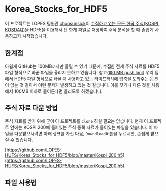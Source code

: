 # Korea_Stocks_for_HDF5

이 프로젝트는 LOPES 팀원인 [choosunsick](https://github.com/choosunsick)이 [수집하고 있는 모든 한국 주식(KOSPI, KOSDAQ)](https://github.com/choosunsick/Korea_Stocks)을 HDF5을 이용해서 단 한개 파일로 저장하여 주식 분석을 할 때 손쉽게 사용하고자 시작했습니다.

## 한계점

아쉽게 GitHub는 100MB까지만 올릴 수 있기 때문에, 수집한 전제 주식 자료를 HDF5 파일 형식으로 바꾼 파일을 올리지 못하고 있습니다. 참고:[100 MB push limit](https://help.github.com/en/articles/conditions-for-large-files) 우리 팀에서 HDF5 파일 형식으로 바꿀 때 사용하고 있는 라이프러리에 압축을 도와주는 옵션이 없는 것 같아서 이런 문제가 발생하고 있는 것 같습니다. 이를 찾거나 다른 것을 사용해서 100MB 이하로 줄어든다면 올리도록 하겠습니다.

## 주식 자료 다운 방법

주식 자료를 받기 위해 굳이 이 프로젝트를 `clone` 하실 필요는 없습니다. 현재 이 프로젝트 안에는 KOSPI 200에 들어있는 주식 종목 자료가 들어있는 파일을 있습니다. 이 파일을 다운받으시려면 아래 링크를 가신 다음, `Downdload`버튼을 누르시면, 손쉽게 받으실 수 있습니다.

[https://github.com/LOPES-HUFS/Korea_Stocks_for_HDF5/blob/master/Kospi_200.h5](https://github.com/LOPES-HUFS/Korea_Stocks_for_HDF5/blob/master/Kospi_200.h5)

## 파일 사용법
